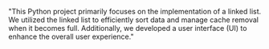 "This Python project primarily focuses on the implementation of a linked list. We utilized the linked list to efficiently sort data and manage cache removal when it becomes full. Additionally, we developed a user interface (UI) to enhance the overall user experience."
